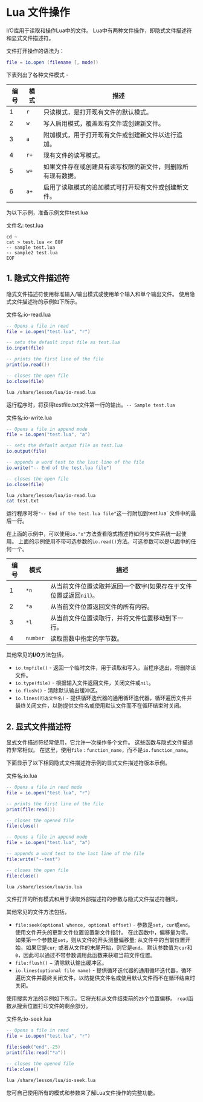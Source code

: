 # Lua 文件操作

I/O库用于读取和操作Lua中的文件。 Lua中有两种文件操作，即隐式文件描述符和显式文件描述符。

文件打开操作的语法为：

```lua
file = io.open (filename [, mode])
```

下表列出了各种文件模式 - 

| 编号 | 模式 | 描述                                                         |
| ---- | ---- | ------------------------------------------------------------ |
| 1    | `r`  | 只读模式，是打开现有文件的默认模式。                         |
| 2    | `w`  | 写入启用模式，覆盖现有文件或创建新文件。                     |
| 3    | `a`  | 附加模式，用于打开现有文件或创建新文件以进行追加。           |
| 4    | `r+` | 现有文件的读写模式。                                         |
| 5    | `w+` | 如果文件存在或创建具有读写权限的新文件，则删除所有现有数据。 |
| 6    | `a+` | 启用了读取模式的追加模式可打开现有文件或创建新文件。         |


为以下示例，准备示例文件test.lua

文件名: test.lua
```
cd ~
cat > test.lua << EOF
-- sample test.lua
-- sample2 test.lua
EOF
```

## 1. 隐式文件描述符

隐式文件描述符使用标准输入/输出模式或使用单个输入和单个输出文件。 使用隐式文件描述符的示例如下所示。

文件名:io-read.lua

```lua
-- Opens a file in read
file = io.open("test.lua", "r")

-- sets the default input file as test.lua
io.input(file)

-- prints the first line of the file
print(io.read())

-- closes the open file
io.close(file)
```
```bash
lua /share/lesson/lua/io-read.lua
```
运行程序时，将获得testfile.txt文件第一行的输出。`-- Sample test.lua`

文件名:io-write.lua

```lua
-- Opens a file in append mode
file = io.open("test.lua", "a")

-- sets the default output file as test.lua
io.output(file)

-- appends a word test to the last line of the file
io.write("-- End of the test.lua file")

-- closes the open file
io.close(file)
```
```bash
lua /share/lesson/lua/io-read.lua
cat test.txt
```
运行程序时将`"-- End of the test.lua file"`这一行附加到test.lua` 文件中的最后一行。



在上面的示例中，可以使用`io."x"`方法查看隐式描述符如何与文件系统一起使用。 上面的示例使用不带可选参数的`io.read()`方法。可选参数可以是以面中的任何一个。

| 编号 | 模式     | 描述                                                         |
| ---- | -------- | ------------------------------------------------------------ |
| 1    | `*n`     | 从当前文件位置读取并返回一个数字(如果存在于文件位置或返回`nil`)。 |
| 2    | `*a`     | 从当前文件位置返回文件的所有内容。                           |
| 3    | `*l`     | 从当前文件位置读取行，并将文件位置移动到下一行。             |
| 4    | `number` | 读取函数中指定的字节数。                                     |

其他常见的**I/O**方法包括，

- `io.tmpfile()` - 返回一个临时文件，用于读取和写入，当程序退出，将删除该文件。
- `io.type(file)` - 根据输入文件返回文件，关闭文件或`nil`。
- `io.flush()` - 清除默认输出缓冲区。
- `io.lines(可选文件名)` - 提供循环迭代器的通用循环迭代器，循环遍历文件并最终关闭文件，以防提供文件名或使用默认文件而不在循环结束时关闭。

## 2. 显式文件描述符

显式文件描述符经常使用，它允许一次操作多个文件。 这些函数与隐式文件描述符非常相似。 在这里，使用`file：function_name`，而不是`io.function_name`。 

下面显示了以下相同隐式文件描述符示例的显式文件描述符版本示例。

文件名:io.lua

```lua
-- Opens a file in read mode
file = io.open("test.lua", "r")

-- prints the first line of the file
print(file:read())

-- closes the opened file
file:close()

-- Opens a file in append mode
file = io.open("test.lua", "a")

-- appends a word test to the last line of the file
file:write("--test")

-- closes the open file
file:close()
```

```bash
lua /share/lesson/lua/io.lua
```

文件打开的所有模式和用于读取外部描述符的参数与隐式文件描述符相同。

其他常见的文件方法包括，

- `file:seek(optional whence, optional offset)` - 参数是`set`，`cur`或`end`。 使用文件开头的更新文件位置设置新文件指针。 在此函数中，偏移量为零。 如果第一个参数是`set`，则从文件的开头测量偏移量; 从文件中的当前位置开始，如果它是`cur`; 或者从文件的末尾开始，则它是`end`。 默认参数值为`cur`和`0`，因此可以通过不带参数调用此函数来获取当前文件位置。
- `file:flush()` − 清除默认输出缓冲区。
- `io.lines(optional file name)` - 提供循环迭代器的通用循环迭代器，循环遍历文件并最终关闭文件，以防提供文件名或使用默认文件而不在循环结束时关闭。

使用搜索方法的示例如下所示。它将光标从文件结束前的`25`个位置偏移。 `read`函数从搜索位置打印文件的剩余部分。

文件名:io-seek.lua

```lua
-- Opens a file in read
file = io.open("test.lua", "r")

file:seek("end",-25)
print(file:read("*a"))

-- closes the opened file
file:close()
```

```bash
lua /share/lesson/lua/io-seek.lua
```

您可自己使用所有的模式和参数来了解Lua文件操作的完整功能。